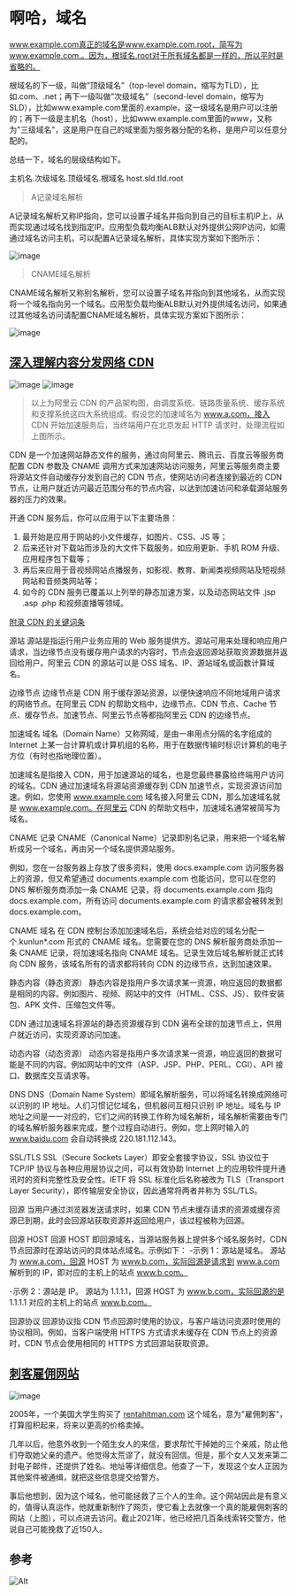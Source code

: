 # 啊哈，域名

www.example.com真正的域名是www.example.com.root，简写为www.example.com.。因为，根域名.root对于所有域名都是一样的，所以平时是省略的。

根域名的下一级，叫做”顶级域名”（top-level domain，缩写为TLD），比如.com、.net；再下一级叫做”次级域名”（second-level domain，缩写为SLD），比如www.example.com里面的.example，这一级域名是用户可以注册的；再下一级是主机名（host），比如www.example.com里面的www，又称为"三级域名"，这是用户在自己的域里面为服务器分配的名称，是用户可以任意分配的。

总结一下，域名的层级结构如下。

主机名.次级域名.顶级域名.根域名
host.sld.tld.root

> A记录域名解析

A记录域名解析又称IP指向，您可以设置子域名并指向到自己的目标主机IP上，从而实现通过域名找到指定IP。应用型负载均衡ALB默认对外提供公网IP访问，如需通过域名访问主机，可以配置A记录域名解析，具体实现方案如下图所示：

![image](https://user-images.githubusercontent.com/101488791/164894754-6e69b71a-ba11-4624-837c-94ed71314a90.png)

> CNAME域名解析

CNAME域名解析又称别名解析，您可以设置子域名并指向到其他域名，从而实现将一个域名指向另一个域名。应用型负载均衡ALB默认对外提供域名访问，如果通过其他域名访问请配置CNAME域名解析，具体实现方案如下图所示：

![image](https://user-images.githubusercontent.com/101488791/164894738-bdc3f87d-1287-40cf-8f2e-9f3a6adc7066.png)

## [深入理解内容分发网络 CDN](https://hexingxing.cn/deep-understanding-of-content-delivery-network-cdn/)

![image](https://user-images.githubusercontent.com/101488791/158043621-7519167b-fab4-4dfd-a638-b24fab539edf.png)
![image](https://user-images.githubusercontent.com/101488791/158043623-1a2d84ed-3a64-436d-92db-81bfeb58fc6f.png)
> 以上为阿里云 CDN 的产品架构图，由调度系统、链路质量系统、缓存系统和支撑系统这四大系统组成。假设您的加速域名为 www.a.com，接入 CDN 开始加速服务后，当终端用户在北京发起 HTTP 请求时，处理流程如上图所示。

CDN 是一个加速网站静态文件的服务，通过向阿里云、腾讯云、百度云等服务商配置 CDN 参数及 CNAME 调用方式来加速网站访问服务，阿里云等服务商主要将源站文件自动缓存分发到自己的 CDN 节点，使网站访问者连接到最近的 CDN 节点，让用户就近访问最近范围分布的节点内容，以达到加速访问和承载源站服务器的压力的效果。

开通 CDN 服务后，你可以应用于以下主要场景：
1. 最开始是应用于网站的小文件缓存，如图片、CSS、JS 等；
2. 后来还针对下载站而涉及的大文件下载服务，如应用更新、手机 ROM 升级、应用程序包下载等；
3. 再后来应用于音视频网站点播服务，如影视、教育、新闻类视频网站及短视频网站和音频类网站等；
4. 如今的 CDN 服务已覆盖以上列举的静态加速方案，以及动态网站文件 .jsp .asp .php 和视频直播等领域。

[附录 CDN 的关键词条]()

源站
源站是指运行用户业务应用的 Web 服务提供方。源站可用来处理和响应用户请求，当边缘节点没有缓存用户请求的内容时，节点会返回源站获取资源数据并返回给用户。阿里云 CDN 的源站可以是 OSS 域名、IP、源站域名或函数计算域名。

边缘节点
边缘节点是 CDN 用于缓存源站资源，以便快速响应不同地域用户请求的网络节点。在阿里云 CDN 的帮助文档中，边缘节点、CDN 节点、Cache 节点、缓存节点、加速节点、阿里云节点等都指阿里云 CDN 的边缘节点。

加速域名
域名（Domain Name）又称网域，是由一串用点分隔的名字组成的 Internet 上某一台计算机或计算机组的名称，用于在数据传输时标识计算机的电子方位（有时也指地理位置）。

加速域名是指接入 CDN，用于加速源站的域名，也是您最终暴露给终端用户访问的域名。CDN 通过加速域名将源站资源缓存到 CDN 加速节点，实现资源访问加速。例如，您使用 www.example.com 域名接入阿里云 CDN，那么加速域名就是 www.example.com。在阿里云 CDN 的帮助文档中，加速域名通常被简写为域名。

CNAME 记录
CNAME（Canonical Name）记录即别名记录，用来把一个域名解析成另一个域名，再由另一个域名提供源站服务。

例如，您在一台服务器上存放了很多资料，使用 docs.example.com 访问服务器上的资源，但又希望通过 documents.example.com 也能访问，您可以在您的 DNS 解析服务商添加一条 CNAME 记录，将 documents.example.com 指向 docs.example.com，所有访问 documents.example.com 的请求都会被转发到 docs.example.com。

CNAME 域名
在 CDN 控制台添加加速域名后，系统会给对应的域名分配一个.kunlun*.com 形式的 CNAME 域名。您需要在您的 DNS 解析服务商处添加一条 CNAME 记录，将加速域名指向 CNAME 域名。记录生效后域名解析就正式转向 CDN 服务，该域名所有的请求都将转向 CDN 的边缘节点，达到加速效果。

静态内容（静态资源）
静态内容是指用户多次请求某一资源，响应返回的数据都是相同的内容。例如图片、视频、网站中的文件（HTML、CSS、JS）、软件安装包、APK 文件、压缩包文件等。

CDN 通过加速域名将源站的静态资源缓存到 CDN 遍布全球的加速节点上，供用户就近访问，实现资源访问加速。

动态内容（动态资源）
动态内容是指用户多次请求某一资源，响应返回的数据可能是不同的内容。例如网站中的文件（ASP、JSP、PHP、PERL、CGI）、API 接口、数据库交互请求等。

DNS
DNS（Domain Name System）即域名解析服务，可以将域名转换成网络可以识别的 IP 地址。人们习惯记忆域名，但机器间互相只识别 IP 地址。域名与 IP 地址之间是一一对应的，它们之间的转换工作称为域名解析，域名解析需要由专门的域名解析服务器来完成，整个过程自动进行。例如，您上网时输入的 www.baidu.com 会自动转换成 220.181.112.143。

SSL/TLS
SSL（Secure Sockets Layer）即安全套接字协议，SSL 协议位于 TCP/IP 协议与各种应用层协议之间，可以有效协助 Internet 上的应用软件提升通讯时的资料完整性及安全性。IETF 将 SSL 标准化后名称被改为 TLS（Transport Layer Security），即传输层安全协议，因此通常将两者并称为 SSL/TLS。

回源
当用户通过浏览器发送请求时，如果 CDN 节点未缓存请求的资源或缓存资源已到期，此时会回源站获取资源并返回给用户，该过程被称为回源。

回源 HOST
回源 HOST 即回源域名，当源站服务器上提供多个域名服务时，CDN 节点回源时在源站访问的具体站点域名。示例如下：
-示例 1：源站是域名。
源站为 www.a.com，回源 HOST 为 www.b.com，实际回源是请求到 www.a.com 解析到的 IP，即对应的主机上的站点 www.b.com。

-示例 2：源站是 IP。
源站为 1.1.1.1，回源 HOST 为 www.b.com，实际回源的是 1.1.1.1 对应的主机上的站点 www.b.com。

回源协议
回源协议指 CDN 节点回源时使用的协议，与客户端访问资源时使用的协议相同。例如，当客户端使用 HTTPS 方式请求未缓存在 CDN 节点上的资源时，CDN 节点会使用相同的 HTTPS 方式回源站获取资源。

## [刺客雇佣网站](https://www.theguardian.com/lifeandstyle/2021/dec/17/bob-innes-rent-a-hitman-assassin-services-website)

![image](https://user-images.githubusercontent.com/101488791/158043691-c81f0c03-4488-4f9a-a6b0-b0660b8ab608.png)

2005年，一个美国大学生购买了 [rentahitman.com](https://rentahitman.com/) 这个域名，意为"雇佣刺客"，打算囤积起来，将来以更高的价格卖掉。

几年以后，他意外收到一个陌生女人的来信，要求帮忙干掉她的三个亲戚，防止他们夺取她父亲的遗产。他觉得太荒谬了，就没有回信。但是，那个女人又发来第二封电子邮件，还提供了姓名、地址等详细信息。他查了一下，发现这个女人正因为其他案件被通缉，就把这些信息提交给警方。

事后他想到，因为这个域名，他可能拯救了三个人的生命。这个网站因此是有意义的，值得认真运作，他就重新制作了网页，使它看上去就像一个真的能雇佣刺客的网站（上图），可以点进去访问。截止2021年，他已经把几百条线索转交警方，他说自己可能挽救了近150人。


## 参考

![Alt](https://repobeats.axiom.co/api/embed/ac9751b512bd3a52343f3d40af691e485e193712.svg "Repobeats analytics image")
